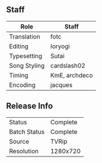 ## Staff

| Role         | Staff         |
|--------------|---------------|
| Translation  | fotc          |
| Editing      | Ioryogi       |
| Typesetting  | Sutai         |
| Song Styling | cardslash02   |
| Timing       | KmE, archdeco |
| Encoding     | jacques       |

## Release Info

|              |           |
|--------------|-----------|
| Status       | Complete  |
| Batch Status | Complete  |
| Source       | TVRip     |
| Resolution   | 1280x720  |

